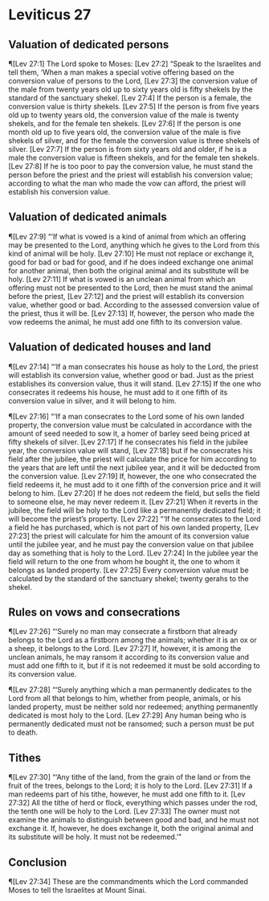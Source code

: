 # Leviticus 27

## Valuation of dedicated persons
¶[Lev 27:1] The Lord spoke to Moses:
[Lev 27:2] “Speak to the Israelites and tell them, ‘When a man makes a special votive offering based on the conversion value of persons to the Lord,
[Lev 27:3] the conversion value of the male from twenty years old up to sixty years old is fifty shekels by the standard of the sanctuary shekel.
[Lev 27:4] If the person is a female, the conversion value is thirty shekels.
[Lev 27:5] If the person is from five years old up to twenty years old, the conversion value of the male is twenty shekels, and for the female ten shekels.
[Lev 27:6] If the person is one month old up to five years old, the conversion value of the male is five shekels of silver, and for the female the conversion value is three shekels of silver.
[Lev 27:7] If the person is from sixty years old and older, if he is a male the conversion value is fifteen shekels, and for the female ten shekels.
[Lev 27:8] If he is too poor to pay the conversion value, he must stand the person before the priest and the priest will establish his conversion value; according to what the man who made the vow can afford, the priest will establish his conversion value.

## Valuation of dedicated animals
¶[Lev 27:9] “‘If what is vowed is a kind of animal from which an offering may be presented to the Lord, anything which he gives to the Lord from this kind of animal will be holy.
[Lev 27:10] He must not replace or exchange it, good for bad or bad for good, and if he does indeed exchange one animal for another animal, then both the original animal and its substitute will be holy.
[Lev 27:11] If what is vowed is an unclean animal from which an offering must not be presented to the Lord, then he must stand the animal before the priest,
[Lev 27:12] and the priest will establish its conversion value, whether good or bad. According to the assessed conversion value of the priest, thus it will be.
[Lev 27:13] If, however, the person who made the vow redeems the animal, he must add one fifth to its conversion value.

## Valuation of dedicated houses and land
¶[Lev 27:14] “‘If a man consecrates his house as holy to the Lord, the priest will establish its conversion value, whether good or bad. Just as the priest establishes its conversion value, thus it will stand.
[Lev 27:15] If the one who consecrates it redeems his house, he must add to it one fifth of its conversion value in silver, and it will belong to him.

¶[Lev 27:16] “‘If a man consecrates to the Lord some of his own landed property, the conversion value must be calculated in accordance with the amount of seed needed to sow it, a homer of barley seed being priced at fifty shekels of silver.
[Lev 27:17] If he consecrates his field in the jubilee year, the conversion value will stand,
[Lev 27:18] but if he consecrates his field after the jubilee, the priest will calculate the price for him according to the years that are left until the next jubilee year, and it will be deducted from the conversion value.
[Lev 27:19] If, however, the one who consecrated the field redeems it, he must add to it one fifth of the conversion price and it will belong to him.
[Lev 27:20] If he does not redeem the field, but sells the field to someone else, he may never redeem it.
[Lev 27:21] When it reverts in the jubilee, the field will be holy to the Lord like a permanently dedicated field; it will become the priest’s property.
[Lev 27:22] “‘If he consecrates to the Lord a field he has purchased, which is not part of his own landed property,
[Lev 27:23] the priest will calculate for him the amount of its conversion value until the jubilee year, and he must pay the conversion value on that jubilee day as something that is holy to the Lord.
[Lev 27:24] In the jubilee year the field will return to the one from whom he bought it, the one to whom it belongs as landed property.
[Lev 27:25] Every conversion value must be calculated by the standard of the sanctuary shekel; twenty gerahs to the shekel.

## Rules on vows and consecrations
¶[Lev 27:26] “‘Surely no man may consecrate a firstborn that already belongs to the Lord as a firstborn among the animals; whether it is an ox or a sheep, it belongs to the Lord.
[Lev 27:27] If, however, it is among the unclean animals, he may ransom it according to its conversion value and must add one fifth to it, but if it is not redeemed it must be sold according to its conversion value.

¶[Lev 27:28] “‘Surely anything which a man permanently dedicates to the Lord from all that belongs to him, whether from people, animals, or his landed property, must be neither sold nor redeemed; anything permanently dedicated is most holy to the Lord.
[Lev 27:29] Any human being who is permanently dedicated must not be ransomed; such a person must be put to death.

## Tithes
¶[Lev 27:30] “‘Any tithe of the land, from the grain of the land or from the fruit of the trees, belongs to the Lord; it is holy to the Lord.
[Lev 27:31] If a man redeems part of his tithe, however, he must add one fifth to it.
[Lev 27:32] All the tithe of herd or flock, everything which passes under the rod, the tenth one will be holy to the Lord.
[Lev 27:33] The owner must not examine the animals to distinguish between good and bad, and he must not exchange it. If, however, he does exchange it, both the original animal and its substitute will be holy. It must not be redeemed.’”

## Conclusion
¶[Lev 27:34] These are the commandments which the Lord commanded Moses to tell the Israelites at Mount Sinai.
